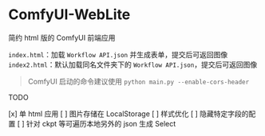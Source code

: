 # ComfyUI-WebLite
 简约 html 版的 ComfyUI 前端应用

`index.html`：加载 `Workflow API.json` 并生成表单，提交后可返回图像
`index2.html`：默认加载同名文件夹下的 `Workflow API.json`，提交后可返回图像

> ComfyUI 启动的命令建议使用 `python main.py --enable-cors-header`

TODO

[x] 单 html 应用
[ ] 图片存储在 LocalStorage
[ ] 样式优化
[ ] 隐藏特定字段的配置
[ ] 针对 ckpt 等可遍历本地另外的 json 生成 Select
